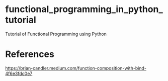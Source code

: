 # functional_programming_in_python_tutorial
Tutorial of Functional Programming using Python

# References
https://brian-candler.medium.com/function-composition-with-bind-4f6e3fdc0e7
